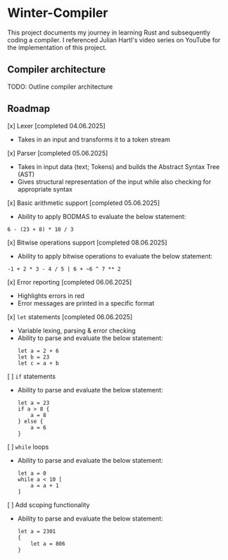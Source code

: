 # Winter-Compiler
This project documents my journey in learning Rust and subsequently coding a compiler. I referenced Julian Hartl's video series on YouTube for the implementation of this project.

## Compiler architecture
TODO: Outline compiler architecture

## Roadmap

[x] Lexer [completed 04.06.2025]
* Takes in an input and transforms it to a token stream

[x] Parser [completed 05.06.2025]
* Takes in input data (text; Tokens) and builds the Abstract Syntax Tree (AST)
* Gives structural representation of the input while also checking for appropriate syntax

[x] Basic arithmetic support [completed 05.06.2025]
* Ability to apply BODMAS to evaluate the below statement:
```
6 - (23 + 8) * 10 / 3
```

[x] Bitwise operations support [completed 08.06.2025]
* Ability to apply bitwise operations to evaluate the below statement:
```
-1 + 2 * 3 - 4 / 5 | 6 + ~6 ^ 7 ** 2
```

[x] Error reporting [completed 06.06.2025]
* Highlights errors in red
* Error messages are printed in a specific format

[x] `let` statements [completed 06.06.2025]
* Variable lexing, parsing & error checking
* Ability to parse and evaluate the below statement:
    ```
    let a = 2 + 6
    let b = 23
    let c = a + b
    ```

[ ] `if` statements
* Ability to parse and evaluate the below statement:
    ```
    let a = 23
    if a > 8 {
        a = 8
    } else {
        a = 6
    }
    ```

[ ] `while` loops
* Ability to parse and evaluate the below statement:
    ```
    let a = 0
    while a < 10 [
        a = a + 1
    ]
    ```

[ ] Add scoping functionality
* Ability to parse and evaluate the below statement:
    ```
    let a = 2301
    {
        let a = 806
    }
    ```

